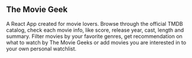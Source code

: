## The Movie Geek
A React App created for movie lovers. Browse through the official TMDB catalog, check each movie info, like score, release year, cast, length and summary. Filter movies by your favorite genres, get recommendation on what to watch by The Movie Geeks or add movies you are interested in to your own personal watchlist.
